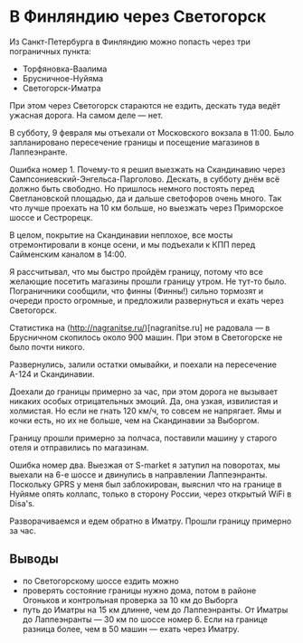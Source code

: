 # В Финляндию через Светогорск

Из Санкт-Петербурга в Финляндию можно попасть через три пограничных пункта:

* Торфяновка-Ваалима
* Брусничное-Нуйяма
* Светогорск-Иматра

При этом через Светогорск стараются не ездить, дескать туда ведёт ужасная дорога. На самом деле — нет.

В субботу, 9 февраля мы отъехали от Московского вокзала в 11:00. Было запланировано пересечение границы и посещение магазинов в Лаппеэнранте.

Ошибка номер 1. Почему-то я решил выезжать на Скандинавию через Сампсониевский-Энгельса-Парголово. Дескать, в субботу днём всё должно быть свободно. Но пришлось немного постоять перед Светлановской площадью, да и дальше светофоров очень много. Так что лучше проехать на 10 км больше, но выезжать через Приморское шоссе и Сестрорецк.

В целом, покрытие на Скандинавии неплохое, все мосты отремонтировали в конце осени, и мы подъехали к КПП перед Сайменским каналом в 14:00.

Я рассчитывал, что мы быстро пройдём границу, потому что все желающие посетить магазины прошли границу утром. Не тут-то было. Пограничники сообщили, что финны (Финны!) сильно тормозят и очереди просто огромные, и предложили развернуться и ехать через Светогорск.

Статистика на (http://nagranitse.ru/)[nagranitse.ru] не радовала — в Брусничном скопилось около 900 машин. При этом в Светогорске не было почти никого.

Развернулись, залили остатки омывайки, и поехали на пересечение А-124 и Скандинавии.

Доехали до границы примерно за час, при этом дорога не вызывает никаких особых отрицательных эмоций. Да, она узкая, извилистая и холмистая. Но если не гнать 120 км/ч, то совсем не напрягает. Ямы и кочки есть, но их не больше, чем на Скандинавии за Выборгом.

Границу прошли примерно за полчаса, поставили машину у старого отеля и отправились по магазинам.

Ошибка номер два. Выезжая от S-market я затупил на поворотах, мы выехали на 6-е шоссе и двинулись в направлении Лаппеэнранты. Поскольку GPRS у меня был заблокирован, выяснил что на границе в Нуйяме опять коллапс, только в сторону России, через открытый WiFi в Disa's.

Разворачиваемся и едем обратно в Иматру. Прошли границу примерно за час.

## Выводы

* по Светогорскому шоссе ездить можно
* проверять состояние границы нужно дома, потом в районе Огоньков и контрольная проверка за 10 км до Выборга
* путь до Иматры на 15 км длинне, чем до Лаппеэнранты. От Иматры до Лаппеэнранты — 30 км по шоссе номер 6. Если на границе разница более, чем в 50 машин — ехать через Иматру.
